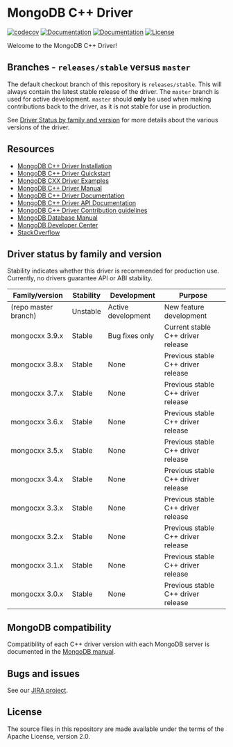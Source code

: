 # MongoDB C++ Driver 
[![codecov](https://codecov.io/gh/mongodb/mongo-cxx-driver/branch/master/graph/badge.svg)](https://codecov.io/gh/mongodb/mongo-cxx-driver)
[![Documentation](https://img.shields.io/badge/docs-doxygen-blue.svg)](https://mongocxx.org/api/mongocxx-v3/)
[![Documentation](https://img.shields.io/badge/docs-mongocxx-green.svg)](https://mongocxx.org/)
[![License](https://img.shields.io/badge/License-Apache%202.0-blue.svg)](https://github.com/mongodb/mongo-cxx-driver/blob/master/LICENSE)

Welcome to the MongoDB C++ Driver!

## Branches - `releases/stable` versus `master`

The default checkout branch of this repository is `releases/stable`. 
This will always contain the latest stable release of the driver. The
 `master` branch is used for active development. `master` should 
**only** be used when making contributions back to the driver, as it 
is not stable for use in production.

See [Driver Status by family and version](#driver-status-by-family-and-version)
for more details about the various versions of the driver.

## Resources

* [MongoDB C++ Driver Installation](https://mongocxx.org/mongocxx-v3/installation/)
* [MongoDB C++ Driver Quickstart](https://mongocxx.org/mongocxx-v3/tutorial/)
* [MongoDB CXX Driver Examples](https://github.com/mongodb/mongo-cxx-driver/tree/master/examples)
* [MongoDB C++ Driver Manual](https://mongocxx.org)
* [MongoDB C++ Driver Documentation](https://www.mongodb.com/docs/drivers/cxx/)
* [MongoDB C++ Driver API Documentation](https://mongocxx.org/api/current/)
* [MongoDB C++ Driver Contribution guidelines](https://mongocxx.org/contributing/)
* [MongoDB Database Manual](https://www.mongodb.com/docs/manual/)
* [MongoDB Developer Center](https://www.mongodb.com/developer/languages/cpp/)
* [StackOverflow](https://stackoverflow.com/questions/tagged/mongodb%20c%2b%2b)

## Driver status by family and version

Stability indicates whether this driver is recommended for production use.
Currently, no drivers guarantee API or ABI stability.

| Family/version       | Stability   | Development         | Purpose                             |
| -------------------- | ----------- | ------------------- | ----------------------------------- |
| (repo master branch) | Unstable    | Active development  | New feature development             |
| mongocxx 3.9.x       | Stable      | Bug fixes only      | Current stable C++ driver release   |
| mongocxx 3.8.x       | Stable      | None                | Previous stable C++ driver release  |
| mongocxx 3.7.x       | Stable      | None                | Previous stable C++ driver release  |
| mongocxx 3.6.x       | Stable      | None                | Previous stable C++ driver release  |
| mongocxx 3.5.x       | Stable      | None                | Previous stable C++ driver release  |
| mongocxx 3.4.x       | Stable      | None                | Previous stable C++ driver release  |
| mongocxx 3.3.x       | Stable      | None                | Previous stable C++ driver release  |
| mongocxx 3.2.x       | Stable      | None                | Previous stable C++ driver release  |
| mongocxx 3.1.x       | Stable      | None                | Previous stable C++ driver release  |
| mongocxx 3.0.x       | Stable      | None                | Previous stable C++ driver release  |

## MongoDB compatibility

Compatibility of each C++ driver version with each MongoDB server is documented in the [MongoDB manual](https://www.mongodb.com/docs/drivers/cxx#mongodb-compatibility).

## Bugs and issues

See our [JIRA project](https://jira.mongodb.com/browse/CXX).

## License

The source files in this repository are made available under the terms of
the Apache License, version 2.0.
